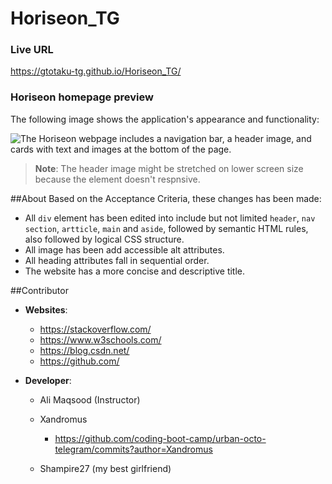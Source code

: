 # Horiseon_TG


### Live URL
https://gtotaku-tg.github.io/Horiseon_TG/


### Horiseon homepage preview
The following image shows the application's appearance and functionality:

![The Horiseon webpage includes a navigation bar, a header image, and cards with text and images at the bottom of the page.](./Horiseon-preview-page.png)

> **Note**: The header image might be stretched on lower screen size because the element doesn't respnsive. 





##About
Based on the Acceptance Criteria, these changes has been made:

* All `div` element has been edited into include but not limited `header`, `nav` `section`, `artticle`, `main` and `aside`,  followed by semantic HTML rules, also followed by logical CSS structure.
* All image has been add accessible alt attributes.
* All heading attributes fall in sequential order.
* The website has a more concise and descriptive title.

##Contributor

* **Websites**:

    * https://stackoverflow.com/
    * https://www.w3schools.com/
    * https://blog.csdn.net/
    * https://github.com/

* **Developer**:

    * Ali Maqsood (Instructor)

    * Xandromus    
        * https://github.com/coding-boot-camp/urban-octo-telegram/commits?author=Xandromus

    * Shampire27 (my best girlfriend)



